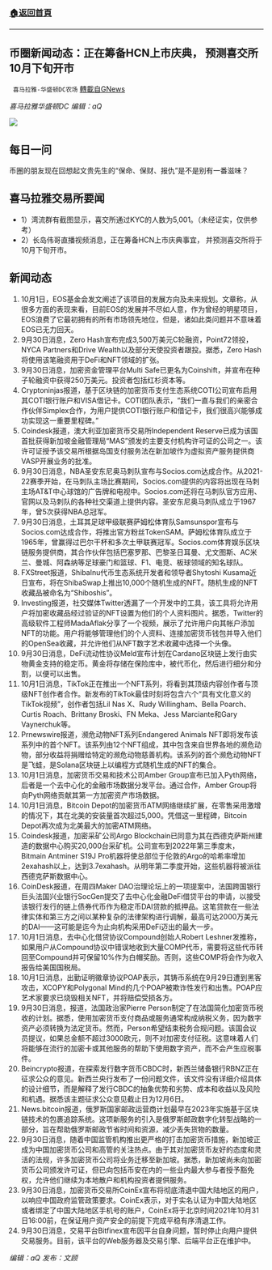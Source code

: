 ###  [:house:返回首頁](https://github.com/ourhimalayas/txt)
---


## 币圈新闻动态：正在筹备HCN上市庆典， 预测喜交所10月下旬开市
` 喜马拉雅-华盛顿DC农场` [轉載自GNews](https://gnews.org/zh-hans/1566550/)

*喜马拉雅华盛顿DC 编辑：aQ*

![](http://himalayawashingtondc.org/wp-content/uploads/2021/07/ScreenShot-2021-07-31-at-16.20.22@2x.png)



## 每日一问





币圈的朋友现在回想起文贵先生的“保命、保财、报仇”是不是别有一番滋味？





## 喜马拉雅交易所要闻





- 1）湾流群有截图显示，喜交所通过KYC的人数为5,001。（未经证实，仅供参考）
- 2）长岛伟哥直播视频消息，正在筹备HCN上市庆典事宜， 并预测喜交所将于10月下旬开市。






## 新闻动态





1. 10月1日，EOS基金会发文阐述了该项目的发展方向及未来规划。文章称，从很多方面的表现来看，目前EOS的发展并不尽如人意，作为曾经的明星项目，EOS浪费了它最初拥有的所有市场领先地位，但是，诸如此类问题并不意味着EOS已无力回天。
2. 9月30日消息，Zero Hash宣布完成3,500万美元C轮融资，Point72领投，NYCA Partners和Drive Wealth以及部分天使投资者跟投。据悉，Zero Hash将使用该笔融资用于DeFi和NFT领域的扩张。
3. 9月30日消息，加密资金管理平台Multi Safe已更名为Coinshift，并宣布在种子轮融资中获得250万美元。投资者包括红杉资本等。
4. Cryptoninjas报道，基于区块链的加密货币支付生态系统COTI公司宣布启用其COTI银行账户和VISA借记卡。COTI团队表示，“我们一直与我们的亲密合作伙伴Simplex合作，为用户提供COTI银行账户和借记卡，我们很高兴能够成功实现这一重要里程碑。”
5. Coindesk报道，澳大利亚加密货币交易所Independent Reserve已成为该国首批获得新加坡金融管理局“MAS”颁发的主要支付机构许可证的公司之一。该许可证授予该交易所根据岛国支付服务法在新加坡作为虚拟资产服务提供商VASP开展业务的批准。
6. 9月30日消息，NBA圣安东尼奥马刺队宣布与Socios.com达成合作。从2021-22赛季开始，在马刺队主场比赛期间，Socios.com提供的内容将出现在马刺主场AT&T中心球馆的广告牌和电视中。Socios.com还将在马刺队官方应用、官网以及马刺队的各种社交渠道上提供内容。圣安东尼奥马刺队成立于1967年，曾5次获得NBA总冠军。
7. 9月30日消息，土耳其足球甲级联赛萨姆松体育队Samsunspor宣布与Socios.com达成合作，将推出官方粉丝TokenSAM。萨姆松体育队成立于1965年，曾赢得过巴尔干杯和多次土甲联赛冠军。Socios.com体育娱乐区块链服务提供商，其合作伙伴包括巴塞罗那、巴黎圣日耳曼、尤文图斯、AC米兰、曼城、阿森纳等足球豪门和篮球、F1、电竞、板球领域的知名球队。
8. FXStreet报道，ShibaInu代币生态系统开发者和领导者Shytoshi Kusama近日宣布，将在ShibaSwap上推出10,000个随机生成的NFT。随机生成的NFT收藏品被命名为“Shiboshis”。
9. Investing报道，社交媒体Twitter透漏了一个开发中的工具，该工具将允许用户将加密收藏品经过验证的NFT设置为他们的个人资料图片。据悉，Twitter的高级软件工程师MadaAflak分享了一个视频，展示了允许用户向其帐户添加NFT的功能。用户将能够管理他们的个人资料、连接加密货币钱包并导入他们的OpenSea收藏，并允许他们从NFT数字艺术收藏中选择一个头像。
10. 9月30日消息，DeFi流动性协议Meld宣布计划在Cardano区块链上发行由实物黄金支持的稳定币。黄金将存储在保险库中，被代币化，然后进行细分和分割，以便可以出售。
11. 10月1日消息，TikTok正在推出一个NFT系列，将看到其顶级内容创作者与顶级NFT创作者合作。新发布的TikTok最佳时刻将包含六个“具有文化意义的TikTok视频”，创作者包括Lil Nas X、Rudy Willingham、Bella Poarch、Curtis Roach、Brittany Broski、FN Meka、Jess Marciante和Gary Vaynerchuk等。
12. Prnewswire报道，濒危动物NFT系列Endangered Animals NFT即将发布该系列中的首个NFT。该系列由12个NFT组成，其中包含来自世界各地的濒危动物，部分收益将捐赠给特定的濒危动物慈善机构。该系列的首个濒危动物NFT是飞蛙，是Solana区块链上以编程方式随机生成的NFT的集合。
13. 10月1日消息，加密货币交易和技术公司Amber Group宣布已加入Pyth网络，后者是一个去中心化的金融市场数据分发平台。通过合作，Amber Group将向Pyth网络贡献其第一方加密资产市场数据。
14. 10月1日消息，Bitcoin Depot的加密货币ATM网络继续扩展，在零售采用激增的情况下，其在北美的安装量首次超过5,000。凭借这一里程碑，Bitcoin Depot再次成为北美最大的加密ATM网络。
15. Coindesk报道，加密采矿公司Argo Blockchain已同意为其在西德克萨斯州建造的数据中心购买20,000台采矿机。公司宣布到2022年第三季度末，Bitmain Antminer S19J Pro机器将使总部位于伦敦的Argo的哈希率增加2exahash以上，达到3.7exahash。从明年第二季度开始，这些机器将被派往西德克萨斯数据中心。
16. CoinDesk报道，在周四Maker DAO治理论坛上的一项提案中，法国跨国银行巨头法国兴业银行SocGen提交了去中心化金融DeFi借贷平台的申请，以接受该银行发行的链上债券代币作为稳定币DAI贷款的抵押品。这笔贷款在一些法律实体和第三方之间以某种复杂的法律架构进行调解，最高可达2000万美元的DAI——这可能是迄今为止向机构采用DeFi迈出的最大一步。
17. 10月1日消息，去中心化借贷协议Compound创始人Robert Leshner发推称，如果用户从Compound协议中错误地收到大量COMP代币，需要将这些代币转回至Compound并可保留10%作为白帽奖励。否则，这些COMP将会作为收入报告给美国国税局。
18. 10月1日消息，出勤证明徽章协议POAP表示，其铸币系统在9月29日遭到黑客攻击，XCOPY和Polygonal Mind的几个POAP被欺诈性发行和出售。POAP应艺术家要求已烧毁相关NFT，并将赔偿受损各方。
19. 9月30日消息，报道，法国政治家Pierre Person制定了在法国简化加密货币税收的计划。据悉，使用加密货币支付商品或服务通常构成纳税义务，因为数字资产必须转换为法定货币。然而，Person希望结束税务合规问题。该国会议员提议，如果总金额不超过3000欧元，则不对加密支付征税。这意味着人们将能够在流行的加密卡或其他服务的帮助下使用数字资产，而不会产生应税事件。
20. Beincrypto报道，在探索发行数字货币CBDC时，新西兰储备银行RBNZ正在征求公众的意见。新西兰央行发布了一份问题文件，该文件没有详细介绍具体的设计细节，而是解释了发行CBDC的抽象优势和劣势、成本和收益以及风险和机遇。据悉该主题征求公众意见截止日为12月6日。
21. News.bitcoin报道，俄罗斯国家邮政运营商计划最早在2023年实施基于区块链技术的包裹追踪系统。这项新服务的引入是俄罗斯邮政数字化转型战略的一部分，旨在帮助俄罗斯邮政节省时间和资源，减少丢失货物的数量。
22. 9月30日消息，随着中国监管机构推出更严格的打击加密货币措施，新加坡正成为中国加密货币公司和高管的关注热点。由于其对加密货币友好的态度和灵活的法规，许多加密货币公司将业务迁移至新加坡。据悉，新加坡尚未向加密货币公司颁发许可证，但已向包括币安在内的一些业内最大参与者授予豁免权，允许他们继续为本地散户和机构投资者提供服务。
23. 9月30日消息，加密货币交易所CoinEx宣布将彻底清退中国大陆地区的用户，以响应中国政府监管政策要求。CoinEx表示，对于实名认证为中国大陆地区或者绑定了中国大陆地区手机号的账户，CoinEx将于北京时间2021年10月31日16:00前，在保证用户资产安全的前提下完成平稳有序清退工作。
24. 9月30日消息，交易平台Bitfinex宣布因平台自身问题，暂时停止向用户提供交易服务。目前，该平台的Web服务器及交易引擎、后端平台正在维护中。





*编辑：aQ
发布：文顾*
